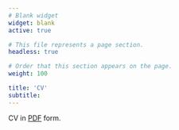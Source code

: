 ```yaml
---
# Blank widget
widget: blank
active: true

# This file represents a page section.
headless: true

# Order that this section appears on the page.
weight: 100

title: 'CV'
subtitle:
---
```


CV in [PDF](/cv/cv_fergusoncradler.pdf) form.